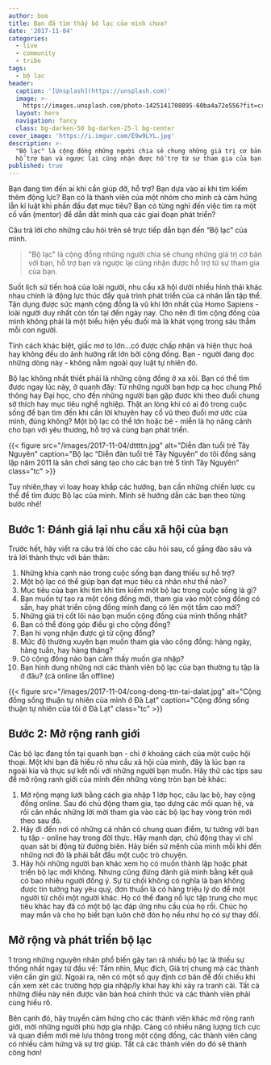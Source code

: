 ```yaml
---
author: boo
title: Bạn đã tìm thấy bộ lạc của mình chưa?
date: '2017-11-04'
categories:
  - live
  - community
  - tribe
tags:
  - bộ lạc
header:
  caption: '[Unsplash](https://unsplash.com)'
  image: >-
    https://images.unsplash.com/photo-1425141708895-60ba4a72e556?fit=crop&w=1200&h=627
  layout: hero
  navigation: fancy
  class: bg-darken-50 bg-darken-25-l bg-center
cover_image: 'https://i.imgur.com/E9w9LYL.jpg'
description: >-
  "Bộ lạc" là cộng đồng những người chia sẻ chung những giá trị cơ bản với bạn,
  hỗ trợ bạn và ngược lại cũng nhận được hỗ trợ từ sự tham gia của bạn.
published: true
---
```


Bạn đang tìm đến ai khi cần giúp đỡ, hỗ trợ? Bạn dựa vào ai khi tìm kiếm thêm động lực? Bạn có là thành viên của một nhóm cho mình cả cảm hứng lẫn kỉ luật khi phấn đấu đạt mục tiêu? Bạn có từng nghĩ đến việc tìm ra một cố vấn (mentor) để dẫn dắt mình qua các giai đoạn phát triển?

Câu trả lời cho những câu hỏi trên sẽ trực tiếp dẫn bạn đến “Bộ lạc” của mình.

> "Bộ lạc" là cộng đồng những người chia sẻ chung những giá trị cơ bản với bạn, hỗ trợ bạn và ngược lại cũng nhận được hỗ trợ từ sự tham gia của bạn.

Suốt lịch sử tiến hoá của loài người, nhu cầu xã hội dưới nhiều hình thái khác nhau chính là động lực thúc đẩy quá trình phát triển của cá nhân lẫn tập thể. Tận dụng được sức mạnh cộng đồng là vũ khí lớn nhất của Homo Sapiens - loài người duy nhất còn tồn tại đến ngày nay. Cho nên đi tìm cộng đồng của mình không phải là một biểu hiện yếu đuối mà là khát vọng trong sâu thẳm mỗi con người.

Tính cách khác biệt, giấc mơ to lớn...có được chấp nhận và hiện thực hoá hay không đều do ảnh hưởng rất lớn bởi cộng đồng. Bạn - người đang đọc những dòng này - không nằm ngoài quy luật tự nhiên đó.

Bộ lạc không nhất thiết phải là những cộng đồng ở xa xôi. Bạn có thể tìm được ngay lúc này, ở quanh đây: Từ những người bạn hợp cạ học chung Phổ thông hay Đại học, cho đến những người bạn gặp được khi theo đuổi chung sở thích hay mục tiêu nghề nghiệp. Thật an lòng khi có ai đó trong cuộc sống để bạn tìm đến khi cần lời khuyên hay cổ vũ theo đuổi mơ ước của mình, đúng không? Một bộ lạc có thể lớn hoặc bé - miễn là họ nâng cánh cho bạn với yêu thương, hỗ trợ và cùng bạn phát triển.

{{< figure src="/images/2017-11-04/dttttn.jpg" alt="Diễn đàn tuổi trẻ Tây Nguyên" caption="Bộ lạc “Diễn đàn tuổi trẻ Tây Nguyên” do tôi đồng sáng lập năm 2011 là sân chơi sáng tạo cho các bạn trẻ 5 tỉnh Tây Nguyên" class="tc" >}}

Tuy nhiên,thay vì loay hoay khắp các hướng, bạn cần những chiến lược cụ thể để tìm được Bộ lạc của mình. Mình sẽ hướng dẫn các bạn theo từng bước nhé!

## Bước 1: Đánh giá lại nhu cầu xã hội của bạn

Trước hết, hãy viết ra câu trả lời cho các câu hỏi sau, cố gắng đào sâu và trả lời thành thực với bản thân:

1. Những khía cạnh nào trong cuộc sống bạn đang thiếu sự hỗ trợ?
2. Một bộ lạc có thể giúp bạn đạt mục tiêu cá nhân như thế nào?
3. Mục tiêu của bạn khi tìm khi tìm kiếm một bộ lạc trong cuộc sống là gì?
4. Bạn muốn tự tạo ra một cộng đồng mới, tham gia vào một cộng đồng có sẵn, hay phát triển cộng đồng mình đang có lên một tầm cao mới?
5. Những giá trị cốt lõi nào bạn muốn cộng đồng của mình thống nhất?
6. Bạn có thể đóng góp điều gì cho cộng đồng?
7. Bạn hi vọng nhận được gì từ cộng đồng?
8. Mức độ thường xuyên bạn muốn tham gia vào cộng đồng: hàng ngày, hàng tuần, hay hàng tháng?
9. Có cộng đồng nào bạn cảm thấy muốn gia nhập?
10. Bạn hình dung những nơi các thành viên bộ lạc của bạn thường tụ tập là ở đâu? (cả online lẫn offline)

{{< figure src="/images/2017-11-04/cong-dong-ttn-tai-dalat.jpg" alt="Cộng đồng sống thuận tự nhiên của mình ở Đà Lạt" caption="Cộng đồng sống thuận tự nhiên của tôi ở Đà Lạt" class="tc" >}}

## Bước 2: Mở rộng ranh giới

Các bộ lạc đang tồn tại quanh bạn - chỉ ở khoảng cách của một cuộc hội thoại. Một khi bạn đã hiểu rõ nhu cầu xã hội của mình, đây là lúc bạn ra ngoài kia và thực sự kết nối với những người bạn muốn. Hãy thử các tips sau để mở rộng ranh giới của mình đến những vòng tròn bạn bè khác:

1. Mở rộng mạng lưới bằng cách gia nhập 1 lớp học, câu lạc bộ, hay cộng đồng online. Sau đó chủ động tham gia, tạo dựng các mối quan hệ, và rồi cân nhắc những lời mời tham gia vào các bộ lạc hay vòng tròn mới theo sau đó.
2. Hãy đi đến nơi có những cá nhân có chung quan điểm, tư tưởng với bạn tụ tập - online hay trong đời thực. Hãy mạnh dạn, chủ động thay vì chỉ quan sát bị động từ đường biên. Hãy biến sứ mệnh của mình mỗi khi đến những nơi đó là phải bắt đầu một cuộc trò chuyện.
3. Hãy hỏi những người bạn khác xem họ có muốn thành lập hoặc phát triển bộ lạc mới không. Nhưng cũng đừng đánh giá mình bằng kết quả có bao nhiêu người đồng ý. Sự từ chối không có nghĩa là bạn không được tin tưởng hay yêu quý, đơn thuần là có hàng triệu lý do để một người từ chối một người khác. Họ có thể đang nỗ lực tập trung cho mục tiêu khác hay đã có một bộ lạc đáp ứng nhu cầu của họ rồi. Chúc họ may mắn và cho họ biết bạn luôn chờ đón họ nếu như họ có sự thay đổi.

## Mở rộng và phát triển bộ lạc

1 trong những nguyên nhân phổ biến gây tan rã nhiều bộ lạc là thiếu sự thống nhất ngay từ đầu về: Tầm nhìn, Mục đích, Giá trị chung mà các thành viên cần gìn giữ. Ngoài ra, nên có một số quy định cơ bản để đối chiếu khi cần xem xét các trường hợp gia nhập/ly khai hay khi xảy ra tranh cãi. Tất cả những điều này nên được văn bản hoá chính thức và các thành viên phải cùng hiểu rõ.

Bên cạnh đó, hãy truyền cảm hứng cho các thành viên khác mở rộng ranh giới, mời những người phù hợp gia nhập. Càng có nhiều năng lượng tích cực và quan điểm mới mẻ lưu thông trong một cộng đồng, các thành viên càng có nhiều cảm hứng và sự trợ giúp. Tất cả các thành viên do đó sẽ thành công hơn!
